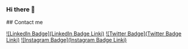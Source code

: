 ### Hi there 👋

<!--
**EkremBayar/EkremBayar** is a ✨ _special_ ✨ repository because its `README.md` (this file) appears on your GitHub profile.

Here are some ideas to get you started:

- 🔭 I’m currently working on ...
- 🌱 I’m currently learning ...
- 👯 I’m looking to collaborate on ...
- 🤔 I’m looking for help with ...
- 💬 Ask me about ...
- 📫 How to reach me: ...
- 😄 Pronouns: ...
- ⚡ Fun fact: ...
-->

## Contact me

[![LinkedIn Badge](LinkedIn Badge Linki)](https://www.linkedin.com/in/ekrem-bayar/)
[![Twitter Badge](Twitter Badge Linki)](https://twitter.com/EkremBayar_)
[![Instagram Badge](Instagram Badge Linki)](https://www.instagram.com/ekrembayar_/)

